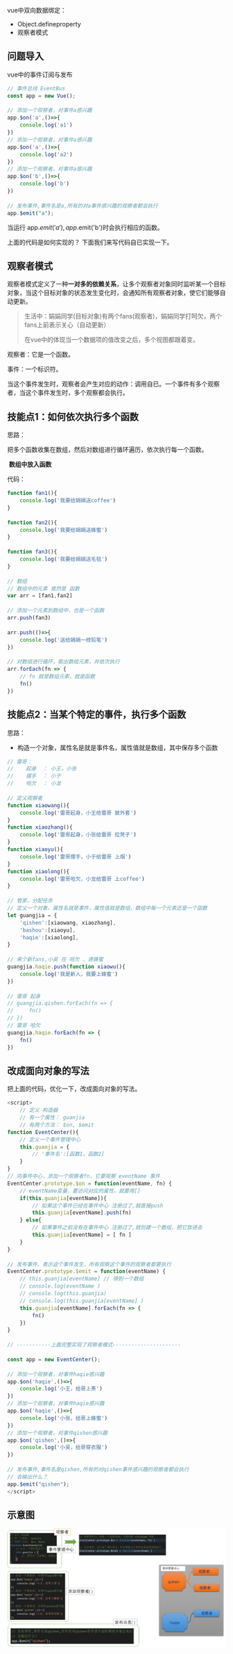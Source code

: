 vue中双向数据绑定：

- Object.defineproperty
- 观察者模式



## 问题导入

vue中的事件订阅与发布

```javascript
// 事件总线 EventBus
const app = new Vue();

// 添加一个观察者，对事件a感兴趣
app.$on('a',()=>{
	console.log('a1')
})
// 添加一个观察者，对事件a感兴趣
app.$on('a',()=>{
	console.log('a2')
})
// 添加一个观察者，对事件a感兴趣
app.$on('b',()=>{
	console.log('b')
})

// 发布事件,事件名是a,所有的对a事件感兴趣的观察者都会执行
app.$emit("a"); 
```





当运行 app.$emit('a'), app.$emit('b')时会执行相应的函数。

上面的代码是如何实现的？ 下面我们来写代码自已实现一下。



##  观察者模式

观察者模式定义了一种**一对多的依赖关系**，让多个观察者对象同时监听某一个目标对象，当这个目标对象的状态发生变化时，会通知所有观察者对象，使它们能够自动更新。

> 生活中：娟娟同学(目标对象)有两个fans(观察者)，娟娟同学打呵欠，两个fans上前表示关心（自动更新）
>
> 在vue中的体现当一个数据项的值改变之后，多个视图都跟着变。



观察者：它是一个函数。

事件：一个标识符。

当这个事件发生时，观察者会产生对应的动作：调用自已。一个事件有多个观察者，当这个事件发生时，多个观察都会执行。



## 技能点1：如何依次执行多个函数

思路：

​	把多个函数收集在数组，然后对数组进行循环遍历，依次执行每一个函数。

​    **数组中放入函数**

代码：

```javascript
function fan1(){
    console.log('我要给娟娟送coffee')
}

function fan2(){
    console.log('我要给娟娟送蜂蜜')
}

function fan3(){
    console.log('我要给娟娟送毛毯')
}

// 数组
// 数组中的元素 竟然是 函数 
var arr = [fan1,fan2]

// 添加一个元素到数组中，也是一个函数
arr.push(fan3)

arr.push(()=>{
    console.log('送给娟娟一枝铅笔')
})

// 对数组进行循环，取出数组元素，并依次执行
arr.forEach(fn => {
    // fn 就是数组元素，就是函数
    fn()
})
```



## 技能点2：当某个特定的事件，执行多个函数

思路：

- 构造一个对象，属性名是就是事件名，属性值就是数组，其中保存多个函数

```javascript
// 雷哥：
//    起身  ： 小王，小张
//    摆手  ： 小于
//    哈欠  ： 小龙 

// 定义观察者
function xiaowang(){
    console.log('雷哥起身，小王给雷哥 披外套')
}
function xiaozhang(){
    console.log('雷哥起身，小张给雷哥 拉凳子')
}
function xiaoyu(){
    console.log('雷哥摆手，小于给雷哥 上烟')
}
function xiaolong(){
    console.log('雷哥哈欠，小龙给雷哥 上coffee')
}

// 管家，分配任务
// 定义一个对象，属性名就是事件，属性值就是数组，数组中每一个元素还是一个函数
let guangjia = {
    'qishen':[xiaowang, xiaozhang],
    'bashou':[xiaoyu],
    'haqie':[xiaolong],
}

// 来个新fans,小吴 在 哈欠 ，递蜂蜜
guangjia.haqie.push(function xiaowu(){
    console.log('我是新人，我要上蜂蜜')
})

// 雷哥 起身
// guangjia.qishen.forEach(fn => {
//     fn()
// })
// 雷哥 哈欠
guangjia.haqie.forEach(fn => {
    fn()
})
```



## 改成面向对象的写法

把上面的代码，优化一下，改成面向对象的写法。

```javascript
<script>
    // 定义 构造器
    // 有一个属性： guanjia
    // 有两个方法： $on, $emit
function EventCenter(){
    // 定义一个事件管理中心
    this.guanjia = {
        // '事件名':[函数1，函数2]
    }
}
// 向事件中心，添加一个观察者fn，它要观察 eventName 事件 
EventCenter.prototype.$on = function(eventName, fn) {
    // eventName变量，要访问对应的属性，就要用[]
    if(this.guanjia[eventName]){
        // 如果这个事件已经在事件中心 注册过了,就直接push
        this.guanjia[eventName].push(fn)
    } else{
        // 如果事件之前没有在事件中心 注册过了,就创建一个数组，把它放进去
        this.guanjia[eventName] = [ fn ]
    }
}

// 发布事件，表示这个事件发生，所有观察这个事件的观察者都要执行
EventCenter.prototype.$emit = function(eventName) {
    // this.guanjia[eventName] // 得到一个数组
    // console.log(eventName )
    // console.log(this.guanjia)
    // console.log(this.guanjia[eventName] )
    this.guanjia[eventName].forEach(fn => {
        fn()
    })
}

// -----------上面完整实现了观察者模式----------------------

const app = new EventCenter();

// 添加一个观察者，对事件haqie感兴趣
app.$on('haqie',()=>{
    console.log('小王，给哥上茶')
})
// 添加一个观察者，对事件haqie感兴趣
app.$on('haqie',()=>{
    console.log('小张，给哥上蜂蜜')
})
// 添加一个观察者，对事件qishen感兴趣
app.$on('qishen',()=>{
    console.log('小吴，给哥穿衣服')
})

// 发布事件,事件名是qishen,所有的对qishen事件感兴趣的观察者都会执行
// 会输出什么？
app.$emit("qishen"); 
</script>
```

## 示意图

![image-20200323111214494](asset/image-20200323111214494.png)

